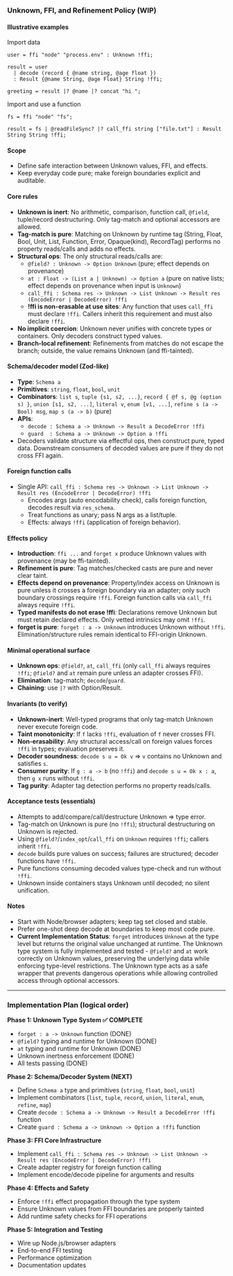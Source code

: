 ### Unknown, FFI, and Refinement Policy (WIP)

#### Illustrative examples

Import data

```noolang
user = ffi "node" "process.env" : Unknown !ffi;

result = user
  | decode (record { @name string, @age float })
  : Result {@name String, @age Float} String !ffi;

greeting = result |? @name |? concat "hi ";
```

Import and use a function

```noolang
fs = ffi "node" "fs";

result = fs | @readFileSync? |? call_ffi string ["file.txt"] : Result String String !ffi;
```

#### Scope

- Define safe interaction between Unknown values, FFI, and effects.
- Keep everyday code pure; make foreign boundaries explicit and auditable.

#### Core rules

- **Unknown is inert**: No arithmetic, comparison, function call, `@field`, tuple/record destructuring. Only tag-match and optional accessors are allowed.
- **Tag-match is pure**: Matching on Unknown by runtime tag (String, Float, Bool, Unit, List, Function, Error, Opaque(kind), RecordTag) performs no property reads/calls and adds no effects.
- **Structural ops**: The only structural reads/calls are:
  - `@field? : Unknown -> Option Unknown` (pure; effect depends on provenance)
  - `at : Float -> (List a | Unknown) -> Option a` (pure on native lists; effect depends on provenance when input is `Unknown`)
  - `call_ffi : Schema res -> Unknown -> List Unknown -> Result res (EncodeError | DecodeError) !ffi`
  - **!ffi is non-erasable at use sites**: Any function that uses `call_ffi` must declare `!ffi`. Callers inherit this requirement and must also declare `!ffi`.
- **No implicit coercion**: Unknown never unifies with concrete types or containers. Only decoders construct typed values.
- **Branch-local refinement**: Refinements from matches do not escape the branch; outside, the value remains Unknown (and ffi-tainted).

#### Schema/decoder model (Zod-like)

- **Type**: `Schema a`
- **Primitives**: `string`, `float`, `bool`, `unit`
- **Combinators**: `list s`, `tuple {s1, s2, ...}`, `record { @f s, @g (option s) }`, `union [s1, s2, ...]`, `literal v`, `enum [v1, ...]`, `refine s (a -> Bool) msg`, `map s (a -> b)` (pure)
- **APIs**:
  - `decode : Schema a -> Unknown -> Result a DecodeError !ffi`
  - `guard  : Schema a -> Unknown -> Option a !ffi`
- Decoders validate structure via effectful ops, then construct pure, typed data. Downstream consumers of decoded values are pure if they do not cross FFI again.

#### Foreign function calls

- Single API: `call_ffi : Schema res -> Unknown -> List Unknown -> Result res (EncodeError | DecodeError) !ffi`
  - Encodes args (auto encodability check), calls foreign function, decodes result via `res_schema`.
  - Treat functions as unary; pass N args as a list/tuple.
  - Effects: always `!ffi` (application of foreign behavior).

#### Effects policy

- **Introduction**: `ffi ...` and `forget x` produce Unknown values with provenance (may be ffi-tainted).
- **Refinement is pure**: Tag matches/checked casts are pure and never clear taint.
- **Effects depend on provenance**: Property/index access on Unknown is pure unless it crosses a foreign boundary via an adapter; only such boundary crossings require `!ffi`. Foreign function calls via `call_ffi` always require `!ffi`.
- **Typed manifests do not erase !ffi**: Declarations remove Unknown but must retain declared effects. Only vetted intrinsics may omit `!ffi`.
- **forget is pure**: `forget : a -> Unknown` introduces Unknown without `!ffi`. Elimination/structure rules remain identical to FFI-origin Unknown.

#### Minimal operational surface

- **Unknown ops**: `@field?`, `at`, `call_ffi` (only `call_ffi` always requires `!ffi`; `@field?` and `at` remain pure unless an adapter crosses FFI).
- **Elimination**: tag-match; `decode`/`guard`.
- **Chaining**: use `|?` with Option/Result.

#### Invariants (to verify)

- **Unknown-inert**: Well-typed programs that only tag-match Unknown never execute foreign code.
- **Taint monotonicity**: If `f` lacks `!ffi`, evaluation of `f` never crosses FFI.
- **Non‑erasability**: Any structural access/call on foreign values forces `!ffi` in types; evaluation preserves it.
- **Decoder soundness**: `decode s u = Ok v` ⇒ `v` contains no Unknown and satisfies `s`.
- **Consumer purity**: If `g : a -> b` (no `!ffi`) and `decode s u = Ok x : a`, then `g x` runs without `!ffi`.
- **Tag purity**: Adapter tag detection performs no property reads/calls.

#### Acceptance tests (essentials)

- Attempts to add/compare/call/destructure Unknown ⇒ type error.
- Tag-match on Unknown is pure (no `!ffi`); structural destructuring on Unknown is rejected.
- Using `@field?`/`index_opt`/`call_ffi` on `Unknown` requires `!ffi`; callers inherit `!ffi`.
- `decode` builds pure values on success; failures are structured; decoder functions have `!ffi`.
- Pure functions consuming decoded values type-check and run without `!ffi`.
- Unknown inside containers stays Unknown until decoded; no silent unification.

#### Notes

- Start with Node/browser adapters; keep tag set closed and stable.
- Prefer one-shot deep decode at boundaries to keep most code pure.
- **Current Implementation Status**: `forget` introduces `Unknown` at the type level but returns the original value unchanged at runtime. The Unknown type system is fully implemented and tested - `@field?` and `at` work correctly on Unknown values, preserving the underlying data while enforcing type-level restrictions. The Unknown type acts as a safe wrapper that prevents dangerous operations while allowing controlled access through optional accessors.

---

### Implementation Plan (logical order)

**Phase 1: Unknown Type System ✅ COMPLETE**
- `forget : a -> Unknown` function (DONE)
- `@field?` typing and runtime for Unknown (DONE) 
- `at` typing and runtime for Unknown (DONE)
- Unknown inertness enforcement (DONE)
- All tests passing (DONE)

**Phase 2: Schema/Decoder System (NEXT)**
- Define `Schema a` type and primitives (`string`, `float`, `bool`, `unit`)
- Implement combinators (`list`, `tuple`, `record`, `union`, `literal`, `enum`, `refine`, `map`)
- Create `decode : Schema a -> Unknown -> Result a DecodeError !ffi` function
- Create `guard : Schema a -> Unknown -> Option a !ffi` function

**Phase 3: FFI Core Infrastructure**
- Implement `call_ffi : Schema res -> Unknown -> List Unknown -> Result res (EncodeError | DecodeError) !ffi`
- Create adapter registry for foreign function calling
- Implement encode/decode pipeline for arguments and results

**Phase 4: Effects and Safety**
- Enforce `!ffi` effect propagation through the type system
- Ensure Unknown values from FFI boundaries are properly tainted
- Add runtime safety checks for FFI operations

**Phase 5: Integration and Testing**
- Wire up Node.js/browser adapters
- End-to-end FFI testing
- Performance optimization
- Documentation updates
